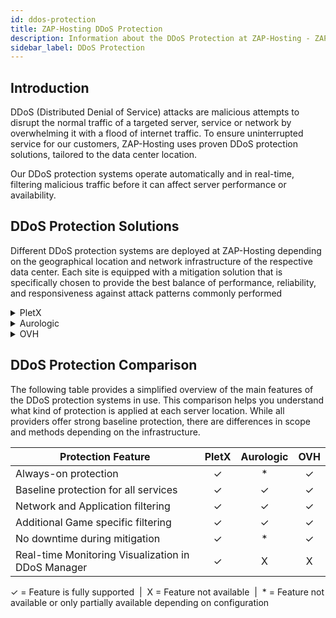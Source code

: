 ```yaml
---
id: ddos-protection
title: ZAP-Hosting DDoS Protection
description: Information about the DDoS Protection at ZAP-Hosting - ZAP-Hosting.com documentation
sidebar_label: DDoS Protection
---
```


## Introduction

DDoS (Distributed Denial of Service) attacks are malicious attempts to disrupt the normal traffic of a targeted server, service or network by overwhelming it with a flood of internet traffic. To ensure uninterrupted service for our customers, ZAP-Hosting uses proven DDoS protection solutions, tailored to the data center location.

Our DDoS protection systems operate automatically and in real-time, filtering malicious traffic before it can affect server performance or availability.

## DDoS Protection Solutions

Different DDoS protection systems are deployed at ZAP-Hosting depending on the geographical location and network infrastructure of the respective data center. Each site is equipped with a mitigation solution that is specifically chosen to provide the best balance of performance, reliability, and responsiveness against attack patterns commonly performed
<details>
  <summary>PletX</summary>

PletX is a German network provider focused on high-performance hosting infrastructure. It offers native network-level filtering and cooperates with specialized mitigation providers.

**Available Locations:** FFM / Eygelshoven, GER

</details>

<details>
  <summary>Aurologic</summary>

Aurologic is a network provider that delivers stable connectivity and automated mitigation. With modern infrastructure and global transit partners, it ensures reliable and protected operations.

**Available Locations:** Los Angeles, US / Ashburn, US / Dallas, US

</details>

<details>
  <summary>OVH</summary>

OVH is one of the largest European infrastructure providers and operates its own global DDoS protection system with permanent monitoring. Protection is delivered through a distributed scrubbing network that filters traffic early.

**Available Locations:** London, UK / Helsinki, FI / Singapore, SG

</details>

## DDoS Protection Comparison
The following table provides a simplified overview of the main features of the DDoS protection systems in use. This comparison helps you understand what kind of protection is applied at each server location. 
While all providers offer strong baseline protection, there are differences in scope and methods depending on the infrastructure.

| Protection Feature                                 | PletX | Aurologic | OVH  |
| -------------------------------------------------- | :---: | :-------: | :--: |
| Always-on protection                               |   ✓   |     *     |  ✓   |
| Baseline protection for all services               |   ✓   |     ✓     |  ✓   |
| Network and Application filtering                  |   ✓   |     ✓     |  ✓   |
| Additional Game specific filtering                 |   ✓   |     ✓     |  ✓   |
| No downtime during mitigation                      |   ✓   |     *     |  ✓   |
| Real-time Monitoring Visualization in DDoS Manager |   ✓   |     X     |  X   |

<div style={{ textAlign: 'center', fontSize: '0.7em', color: '#666' }}>
  ✓ = Feature is fully supported &nbsp;|&nbsp; X = Feature not available &nbsp;|&nbsp; * = Feature not available or only partially available depending on configuration
</div>






